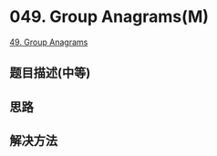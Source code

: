 # 049. Group Anagrams(M)
[49. Group Anagrams](https://leetcode-cn.com/problems/group-anagrams/)


## 题目描述(中等)


## 思路

## 解决方法


###